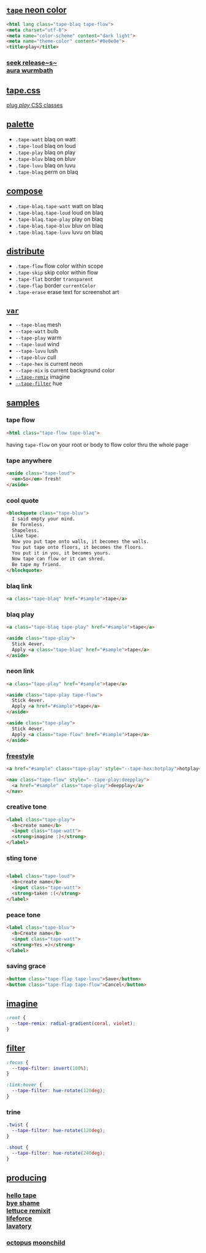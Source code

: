 ## [`tape` neon color](https://s9a.page/tape)</sub>

```html
<html lang class="tape-blaq tape-flow">
<meta charset="utf-8">
<meta name="color-scheme" content="dark light">
<meta name="theme-color" content="#0e0e0e">
<title>play</title>
```

### [seek release~s~](../../releases) <br> [aura wurmbath](https://npm.im/@s9a/tape)

## [tape.css](tape.css)

[plug <em>play</em> CSS classes](https://s9a.page/cascade)

## [palette](https://s9a.page/tape#palette)

* `.tape-watt` blaq on watt
* `.tape-loud` blaq on loud
* `.tape-play` blaq on play
* `.tape-bluv` blaq on bluv
* `.tape-luvu` blaq on luvu
* `.tape-blaq` perm on blaq

## [compose](https://s9a.page/tape#compose)

* `.tape-blaq.tape-watt` watt on blaq
* `.tape-blaq.tape-loud` loud on blaq
* `.tape-blaq.tape-play` play on blaq
* `.tape-blaq.tape-bluv` bluv on blaq
* `.tape-blaq.tape-luvu` luvu on blaq

## [distribute](../../releases)

* `.tape-flow` flow color within scope
* `.tape-skip` skip color within flow
* `.tape-flat` border `transparent`
* `.tape-flap` border `currentColor`
* `.tape-erase` erase text for screenshot art

## [`var`](tape.css)

* `--tape-blaq` mesh
* `--tape-watt` bulb
* `--tape-play` warm
* `--tape-loud` wind
* `--tape-luvu` lush
* `--tape-bluv` cull
* `--tape-hex` is current neon
* `--tape-mix` is current background color
* [`--tape-remix`](#imagine) imagine
* [`--tape-filter`](#filter) hue

## [samples](https://s9a.page)

### tape flow

```html
<html class="tape-flow tape-blaq">
```

having `tape-flow` on your root or body to flow color thru the whole page

### tape anywhere

```html
<aside class="tape-loud">
  <em>So</em> fresh!
</aside>
```

### cool quote
```html
<blockquote class="tape-bluv">
  I said empty your mind.
  Be formless.
  Shapeless.
  Like tape.
  Now you put tape onto walls, it becomes the walls.
  You put tape onto floors, it becomes the floors.
  You put it in you, it becomes yours.
  Now tape can flow or it can shred.
  Be tape my friend.
</blockquote>
```

### blaq link

```html
<a class="tape-blaq" href="#sample">tape</a>
```

### blaq play

```html
<a class="tape-blaq tape-play" href="#sample">tape</a>
```

```html
<aside class="tape-play">
  Stick 4ever.
  Apply <a class="tape-blaq" href="#sample">tape</a>
</aside>
```

### neon link

```html
<a class="tape-play" href="#sample">tape</a>
```

```html
<aside class="tape-play tape-flow">
  Stick 4ever.
  Apply <a href="#sample">tape</a>
</aside>
```

```html
<aside class="tape-play">
  Stick 4ever.
  Apply <a class="tape-flow" href="#sample">tape</a>
</aside>
```

### [freestyle](https://s9a.page)

```html
<a href="#sample" class="tape-play" style="--tape-hex:hotplay">hotplay</a>
```

```html
<nav class="tape-flow" style="--tape-play:deepplay">
  <a href="#sample" class="tape-play">deepplay</a>
</nav>
```

### creative tone

```html
<label class="tape-play">
  <b>create name</b>
  <input class="tape-watt">
  <strong>imagine :)</strong>
</label>
```

### sting tone

```html

<label class="tape-loud">
  <b>create name</b>
  <input class="tape-watt">
  <strong>taken :(</strong>
</label>
```

### peace tone

```html
<label class="tape-bluv">
  <b>Create name</b>
  <input class="tape-watt">
  <strong>Yes =)</strong>
</label>
```

### saving grace

```html
<button class="tape-flap tape-luvu">Save</button>
<button class="tape-flap tape-flow">Cancel</button>
```

## [imagine](https://developer.mozilla.org/CSS/gradient)

```css
:root {
  --tape-remix: radial-gradient(coral, violet);
}
```

## [filter](https://developer.mozilla.org/CSS/filter)

```css
:focus {
  --tape-filter: invert(100%);
}

:link:hover {
  --tape-filter: hue-rotate(120deg);
}
```

### trine

```css
.twist {
  --tape-filter: hue-rotate(120deg);
}

.shout {
  --tape-filter: hue-rotate(240deg);
}
```

## [producing](https://s9a.page/tapes)
### [hello tape](https://s9a.page/hellotape) <br> [bye shame](https://webmural.com/shame) <br> [lettuce remixit](https://s9a.page) <br> [lifeforce](https://webmural.com/milf) <br> [lavatory](https://webmural.com/tlfr)

### [octopus](https://octopus.boo) [moonchild](https://github.com/s9a/tape/commit/5072a403673a6f93a156527acc7fdeef01404ba4)